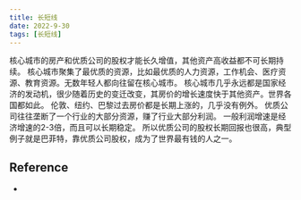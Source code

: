 ```yaml
---
title: 长短线
date: 2022-9-30
tags: [长短线]
---
```


核心城市的房产和优质公司的股权才能长久增值，其他资产高收益都不可长期持续。
核心城市聚集了最优质的资源，比如最优质的人力资源，工作机会、医疗资源、教育资源。无数年轻人都向往留在核心城市。
核心城市几乎永远都是国家经济的发动机，很少随着历史的变迁改变，其房价的增长速度快于其他资产。世界各国都如此。
伦敦、纽约、巴黎过去房价都是长期上涨的，几乎没有例外。
优质公司往往垄断了一个行业的大部分资源，赚了行业大部分利润。
一般利润增速是经济增速的2-3倍，而且可以长期稳定。
所以优质公司的股权长期回报也很高，典型例子就是巴菲特，靠优质公司股权，成为了世界最有钱的人之一。



## Reference

- []()